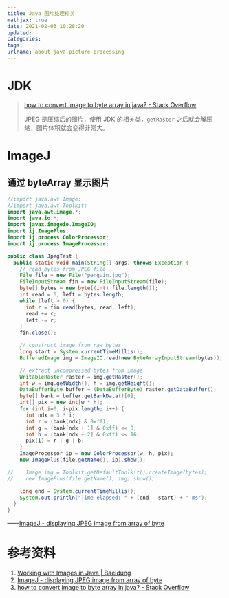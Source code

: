 ```yaml
---
title: Java 图片处理相关
mathjax: true
date: 2021-02-03 10:28:20
updated:
categories:
tags:
urlname: about-java-picture-processing
---
```




<!-- more -->



# JDK

> [how to convert image to byte array in java? - Stack Overflow](https://stackoverflow.com/questions/3211156/how-to-convert-image-to-byte-array-in-java)
>
> JPEG 是压缩后的图片，使用 JDK 的相关类，`getRaster` 之后就会解压缩，图片体积就会变得非常大。



# ImageJ

## 通过 byteArray 显示图片

```java
//import java.awt.Image;
//import java.awt.Toolkit;
import java.awt.image.*;
import java.io.*;
import javax.imageio.ImageIO;
import ij.ImagePlus;
import ij.process.ColorProcessor;
import ij.process.ImageProcessor;

public class JpegTest {
  public static void main(String[] args) throws Exception {
    // read bytes from JPEG file
    File file = new File("penguin.jpg");
    FileInputStream fin = new FileInputStream(file);
    byte[] bytes = new byte[(int) file.length()];
    int read = 0, left = bytes.length;
    while (left > 0) {
      int r = fin.read(bytes, read, left);
      read += r;
      left -= r;
    }
    fin.close();

    // construct image from raw bytes
    long start = System.currentTimeMillis();
    BufferedImage img = ImageIO.read(new ByteArrayInputStream(bytes));

    // extract uncompressed bytes from image
    WritableRaster raster = img.getRaster();
    int w = img.getWidth(), h = img.getHeight();
    DataBufferByte buffer = (DataBufferByte) raster.getDataBuffer();
    byte[] bank = buffer.getBankData()[0];
    int[] pix = new int[w * h];
    for (int i=0; i<pix.length; i++) {
      int ndx = 3 * i;
      int r = (bank[ndx] & 0xff);
      int g = (bank[ndx + 1] & 0xff) << 8;
      int b = (bank[ndx + 2] & 0xff) << 16;
      pix[i] = r | g | b;
    }
    ImageProcessor ip = new ColorProcessor(w, h, pix);
    new ImagePlus(file.getName(), ip).show();

//    Image img = Toolkit.getDefaultToolkit().createImage(bytes);
//    new ImagePlus(file.getName(), img).show();

    long end = System.currentTimeMillis();
    System.out.println("Time elapsed: " + (end - start) + " ms");
  }
}
```

——[ImageJ - displaying JPEG image from array of byte](http://imagej.1557.x6.nabble.com/displaying-JPEG-image-from-array-of-byte-td3703272.html)





# 参考资料

1. [Working with Images in Java | Baeldung](https://www.baeldung.com/java-images)
2. [ImageJ - displaying JPEG image from array of byte](http://imagej.1557.x6.nabble.com/displaying-JPEG-image-from-array-of-byte-td3703272.html)
3. [how to convert image to byte array in java? - Stack Overflow](https://stackoverflow.com/questions/3211156/how-to-convert-image-to-byte-array-in-java)